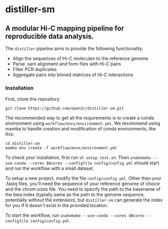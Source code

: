 # distiller-sm

## A modular Hi-C mapping pipeline for reproducible data analysis.

The `distiller` pipeline aims to provide the following functionality:

- Align the sequences of Hi-C molecules to the reference genome
- Parse .sam alignment and form files with Hi-C pairs
- Filter PCR duplicates
- Aggregate pairs into binned matrices of Hi-C interactions

### Installation

First, clone the repository:

`git clone https://github.com/open2c/distiller-sm.git`

The recommended way to get all the requirements is to create a conda environment using `workflow/envs/environment.yml`.
We recommend using mamba to handle creation and modification of conda environments, like this:
```
cd distiller-sm
mamba env create -f workflow/envs/environment.yml
```

To check your installation, first run `sh setup_test.sh`.
Then `snakemake --use-conda --cores $Ncores --configfile config/config.yml` should start and run the workflow with a small dataset.

To setup a new project, modify the file `config/config.yml`.
Other than your .fastq files, you'll need the sequence of your reference genome of choice and the chrom.sizes file. You need to specify the path to the basename of the bwa index (typially same as the path to the genome sequence, potentially without the extension), but `distiller-sm` can generate the index for you if it doesn't exist in the provided location.

To start the workflow, run `snakemake --use-conda --cores $Ncores --configfile config/config.yml`.
